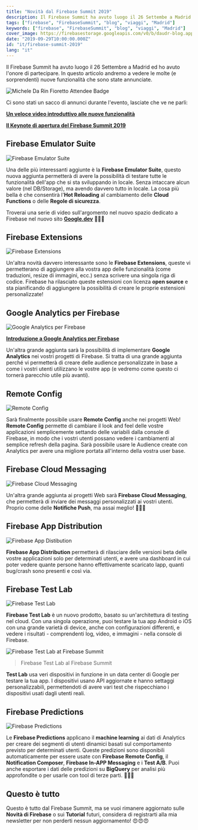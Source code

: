 ```yaml
---
title: "Novità dal Firebase Summit 2019"
description: Il Firebase Summit ha avuto luogo il 26 Settembe a Madrid ed ho avuto l'onore di partecipare. In questo articolo andremo a vedere le molte (e sorprendenti) nuove funzionalità che sono state annunciate.
tags: ["firebase", "FirebaseSummit", "blog", "viaggi", "Madrid"]
keywords: ["firebase", "FirebaseSummit", "blog", "viaggi", "Madrid"]
cover_image: https://firebasestorage.googleapis.com/v0/b/daudr-blog.appspot.com/o/attending-firebase-2019%2Ffirebase-attendee-badge.jpg?alt=media&token=32b09174-7ffe-404d-90b1-626c1f1f99b2
date: "2019-09-29T10:00:00.000Z"
id: "it/firebase-summit-2019"
lang: "it"
---
```


Il Firebase Summit ha avuto luogo il 26 Settembre a Madrid ed ho avuto l'onore di partecipare. In questo articolo andremo a vedere le molte (e sorprendenti) nuove funzionalità che sono state annunciate.

![Michele Da Rin Fioretto Attendee Badge](https://firebasestorage.googleapis.com/v0/b/daudr-blog.appspot.com/o/attending-firebase-2019%2Ffirebase-attendee-badge.jpg?alt=media&token=32b09174-7ffe-404d-90b1-626c1f1f99b2)

Ci sono stati un sacco di annunci durante l'evento, lasciate che ve ne parli:

[**Un veloce video introduttivo alle nuove funzionalità**](https://www.youtube.com/watch?v=SiPOaV-5j9o)

[**Il Keynote di apertura del Firebase Summit 2019**](https://www.youtube.com/watch?v=wO70Pnv0yeo)

## Firebase Emulator Suite

![Firebase Emulator Suite](https://firebase.google.com/docs/emulator-suite/images/emulator_suite_block.png)

Una delle più interessanti aggiunte è la **Firebase Emulator Suite**, questo nuova aggiunta permetterà di avere la possibilità di testare tutte le funzionalità dell'app che si sta sviluppando in locale. Senza intaccare alcun valore (nel DB/Storage), ma avendo davvero tutto in locale. La cosa più bella è che consentirà l'**Hot Reloading** al cambiamento delle **Cloud Functions** o delle **Regole di sicurezza**.

Troverai una serie di video sull'argomento nel nuovo spazio dedicato a Firebase nel nuovo sito [**Google.dev**](https://google.dev/playlists/firebase-emulators) 🤩🤩🤩

## Firebase Extensions

![Firebase Extensions](https://firebase.google.com/images/products/mods/mods-2.png)

Un'altra novità davvero interessante sono le **Firebase Extensions**, queste vi permetterano di aggiungere alla vostra app delle funzionalità (come traduzioni, resize di immagini, ecc.) senza scrivere una singola riga di codice. Firebase ha rilasciato queste estensioni con licenza **open source** e sta pianificando di aggiungere la possibilità di creare le proprie estensioni personalizzate!

## Google Analytics per Firebase

![Google Analytics per Firebase](https://firebase.google.com/images/products/analytics/analytics-1.png)

[**Introduzione a Google Analytics per Firebase**](https://www.youtube.com/watch?v=q4Y4PgwlW-Q)

Un'altra grande aggiunta sarà la possibilità di implementare **Google Analytics** nei vostri progetti di Firebase. Si tratta di una grande aggiunta perché vi permetterà di creare delle audience personalizzate in base a come i vostri utenti utilizzano le vostre app (e vedremo come questo ci tornerà parecchio utile più avanti).

## Remote Config

![Remote Config](https://firebase.google.com/images/products/remote-config/remote-config-1.png)

Sarà finalmente possibile usare **Remote Config** anche nei progetti Web! **Remote Config** permette di cambiare il look and feel delle vostre applicazioni semplicemente settando delle variabili dalla console di Firebase, in modo che i vostri utenti possano vedere i cambiamenti al semplice refresh della pagina.
Sarà possibile usare le Audience create con Analytics per avere una migliore portata all'interno della vostra user base.

## Firebase Cloud Messaging

![Firebase Cloud Messaging](https://firebase.google.com/images/products/cloud-messaging/cloud-messaging-5.png)

Un'altra grande aggiunta ai progetti Web sarà **Firebase Cloud Messaging**, che permetterà di inviare dei messaggi personalizzati ai vostri utenti. Proprio come delle **Notifiche Push**, ma assai meglio! 💌💌💌

## Firebase App Distribution

![Firebase App Distibution](https://firebase.google.com/images/products/app-distribution/app-distro-2.png)

**Firebase App Distribution** permetterà di rilasciare delle versioni beta delle vostre applicazioni solo per determinati utenti, e avere una dashboard in cui poter vedere quante persone hanno effettivamente scaricato lapp, quanti bug/crash sono presenti e così via.

## Firebase Test Lab

![Firebase Test Lab](https://firebase.google.com/images/products/test-lab/test-lab-3.png)

**Firebase Test Lab** è un nuovo prodotto, basato su un'architettura di testing nel cloud. Con una singola operazione, puoi testare la tua app Android o iOS con una grande varietà di device, anche con configurazioni differenti, e vedere i risultati - comprendenti log, video, e immagini - nella console di Firebase.

![Firebase Test Lab at Firebase Summit](https://firebasestorage.googleapis.com/v0/b/daudr-blog.appspot.com/o/attending-firebase-2019%2Ffirebase-test-lab.jpg?alt=media&token=c10b2238-c408-4478-bd1a-09261a65540c)

> Firebase Test Lab al Firebase Summit

**Test Lab** usa veri dispositivi in funzione in un data center di Google per testare la tua app. I dispositivi usano API aggiornate e hanno settaggi personalizzabili, permettendoti di avere vari test che rispecchiano i dispositivi usati dagli utenti reali.

## Firebase Predictions

![Firebase Predictions](https://firebase.google.com/images/products/predictions/predictions-1.png)

Le **Firebase Predictions** applicano il **machine learning** ai dati di Analytics per creare dei segmenti di utenti dinamici basati sul comportamento previsto per determinati utenti. Queste predizioni sono disponibili automaticamente per essere usate con **Firebase Remote Config**, il **Notification Composer**, **Firebase In-APP Messaging** e i **Test A/B**. Puoi anche esportare i dati delle predizioni su **BigQuery** per analisi più approfondite o per usarle con tool di terze parti. 🧪🧪🧪

## Questo è tutto

Questo è tutto dal Firebase Summit, ma se vuoi rimanere aggiornato sulle **Novità di Firebase** o sui **Tutorial** futuri, considera di registrarti alla mia newsletter per non perderti nessun aggiornamento! 😍😍😍
